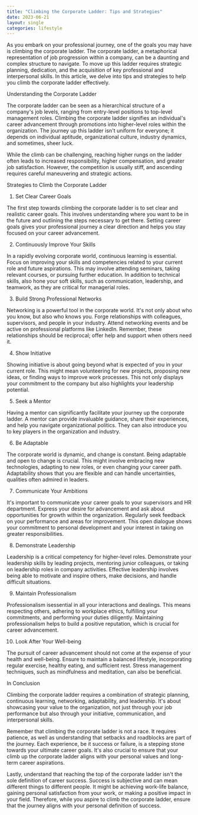 ```yaml
---
title: "Climbing the Corporate Ladder: Tips and Strategies"
date: 2023-06-21
layout: single
categories: lifestyle
---
```

As you embark on your professional journey, one of the goals you may have is climbing the corporate ladder. The corporate ladder, a metaphorical representation of job progression within a company, can be a daunting and complex structure to navigate. To move up this ladder requires strategic planning, dedication, and the acquisition of key professional and interpersonal skills. In this article, we delve into tips and strategies to help you climb the corporate ladder effectively.

Understanding the Corporate Ladder

The corporate ladder can be seen as a hierarchical structure of a company's job levels, ranging from entry-level positions to top-level management roles. Climbing the corporate ladder signifies an individual's career advancement through promotions into higher-level roles within the organization. The journey up this ladder isn't uniform for everyone; it depends on individual aptitude, organizational culture, industry dynamics, and sometimes, sheer luck.

While the climb can be challenging, reaching higher rungs on the ladder often leads to increased responsibility, higher compensation, and greater job satisfaction. However, the competition is usually stiff, and ascending requires careful maneuvering and strategic actions.

Strategies to Climb the Corporate Ladder

1. Set Clear Career Goals

The first step towards climbing the corporate ladder is to set clear and realistic career goals. This involves understanding where you want to be in the future and outlining the steps necessary to get there. Setting career goals gives your professional journey a clear direction and helps you stay focused on your career advancement.

2. Continuously Improve Your Skills

In a rapidly evolving corporate world, continuous learning is essential. Focus on improving your skills and competencies related to your current role and future aspirations. This may involve attending seminars, taking relevant courses, or pursuing further education. In addition to technical skills, also hone your soft skills, such as communication, leadership, and teamwork, as they are critical for managerial roles.

3. Build Strong Professional Networks

Networking is a powerful tool in the corporate world. It's not only about who you know, but also who knows you. Forge relationships with colleagues, supervisors, and people in your industry. Attend networking events and be active on professional platforms like LinkedIn. Remember, these relationships should be reciprocal; offer help and support when others need it.

4. Show Initiative

Showing initiative is about going beyond what is expected of you in your current role. This might mean volunteering for new projects, proposing new ideas, or finding ways to improve work processes. This not only displays your commitment to the company but also highlights your leadership potential.

5. Seek a Mentor

Having a mentor can significantly facilitate your journey up the corporate ladder. A mentor can provide invaluable guidance, share their experiences, and help you navigate organizational politics. They can also introduce you to key players in the organization and industry.

6. Be Adaptable

The corporate world is dynamic, and change is constant. Being adaptable and open to change is crucial. This might involve embracing new technologies, adapting to new roles, or even changing your career path. Adaptability shows that you are flexible and can handle uncertainties, qualities often admired in leaders.

7. Communicate Your Ambitions

It's important to communicate your career goals to your supervisors and HR department. Express your desire for advancement and ask about opportunities for growth within the organization. Regularly seek feedback on your performance and areas for improvement. This open dialogue shows your commitment to personal development and your interest in taking on greater responsibilities.

8. Demonstrate Leadership

Leadership is a critical competency for higher-level roles. Demonstrate your leadership skills by leading projects, mentoring junior colleagues, or taking on leadership roles in company activities. Effective leadership involves being able to motivate and inspire others, make decisions, and handle difficult situations.

9. Maintain Professionalism

Professionalism isessential in all your interactions and dealings. This means respecting others, adhering to workplace ethics, fulfilling your commitments, and performing your duties diligently. Maintaining professionalism helps to build a positive reputation, which is crucial for career advancement.

10. Look After Your Well-being

The pursuit of career advancement should not come at the expense of your health and well-being. Ensure to maintain a balanced lifestyle, incorporating regular exercise, healthy eating, and sufficient rest. Stress management techniques, such as mindfulness and meditation, can also be beneficial.

In Conclusion

Climbing the corporate ladder requires a combination of strategic planning, continuous learning, networking, adaptability, and leadership. It's about showcasing your value to the organization, not just through your job performance but also through your initiative, communication, and interpersonal skills.

Remember that climbing the corporate ladder is not a race. It requires patience, as well as understanding that setbacks and roadblocks are part of the journey. Each experience, be it success or failure, is a stepping stone towards your ultimate career goals. It's also crucial to ensure that your climb up the corporate ladder aligns with your personal values and long-term career aspirations.

Lastly, understand that reaching the top of the corporate ladder isn't the sole definition of career success. Success is subjective and can mean different things to different people. It might be achieving work-life balance, gaining personal satisfaction from your work, or making a positive impact in your field. Therefore, while you aspire to climb the corporate ladder, ensure that the journey aligns with your personal definition of success.